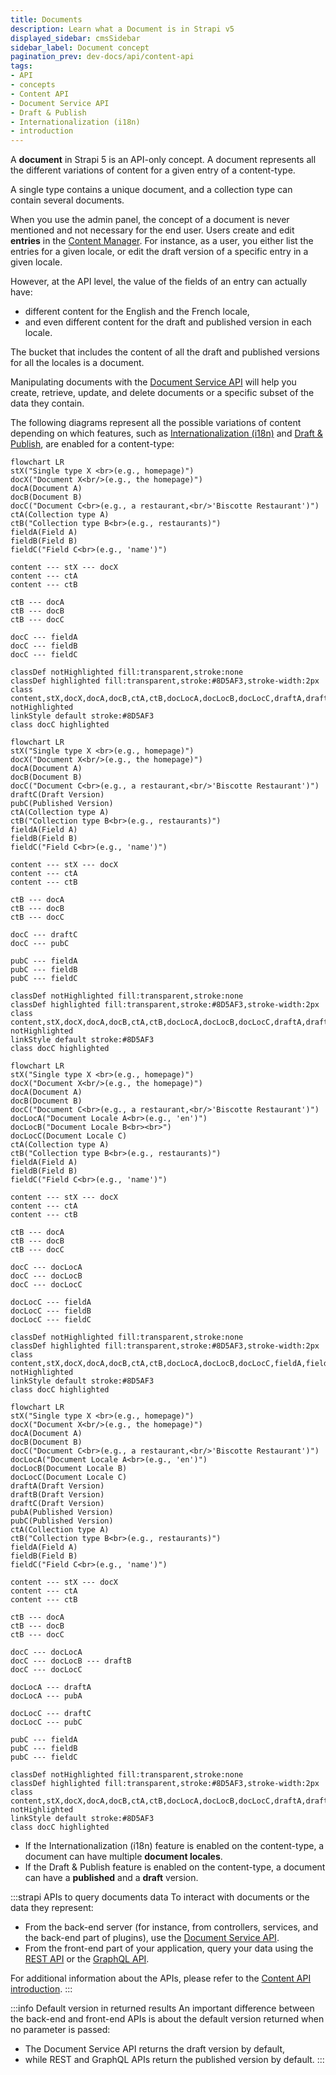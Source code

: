 ```yaml
---
title: Documents
description: Learn what a Document is in Strapi v5
displayed_sidebar: cmsSidebar
sidebar_label: Document concept
pagination_prev: dev-docs/api/content-api
tags:
- API
- concepts
- Content API
- Document Service API
- Draft & Publish
- Internationalization (i18n)
- introduction
---
```


<div className="document-concept-page custom-mermaid-layout">

A **document** in Strapi 5 is an API-only concept. A document represents all the different variations of content for a given entry of a content-type.

A single type contains a unique document, and a collection type can contain several documents.

When you use the admin panel, the concept of a document is never mentioned and not necessary for the end user. Users create and edit **entries** in the [Content Manager](/user-docs/content-manager). For instance, as a user, you either list the entries for a given locale, or edit the draft version of a specific entry in a given locale.

However, at the API level, the value of the fields of an entry can actually have:

- different content for the English and the French locale,
- and even different content for the draft and published version in each locale.

The bucket that includes the content of all the draft and published versions for all the locales is a document.

Manipulating documents with the [Document Service API](/dev-docs/api/document-service) will help you create, retrieve, update, and delete documents or a specific subset of the data they contain.

The following diagrams represent all the possible variations of content depending on which features, such as [Internationalization (i18n)](/user-docs/content-manager/translating-content) and [Draft & Publish](/user-docs/content-manager/saving-and-publishing-content), are enabled for a content-type:

<Tabs>
<TabItem value="document-only" label="Neither i18n nor Draft & Publish enabled">

```mermaid
flowchart LR
stX("Single type X <br>(e.g., homepage)")
docX("Document X<br/>(e.g., the homepage)")
docA(Document A)
docB(Document B)
docC("Document C<br>(e.g., a restaurant,<br/>'Biscotte Restaurant')")
ctA(Collection type A)
ctB("Collection type B<br>(e.g., restaurants)")
fieldA(Field A)
fieldB(Field B)
fieldC("Field C<br>(e.g., 'name')")

content --- stX --- docX
content --- ctA
content --- ctB

ctB --- docA
ctB --- docB
ctB --- docC

docC --- fieldA
docC --- fieldB
docC --- fieldC

classDef notHighlighted fill:transparent,stroke:none
classDef highlighted fill:transparent,stroke:#8D5AF3,stroke-width:2px
class content,stX,docX,docA,docB,ctA,ctB,docLocA,docLocB,docLocC,draftA,draftB,draftC,pubA,pubB,pubC,fieldA,fieldB,fieldC notHighlighted
linkStyle default stroke:#8D5AF3
class docC highlighted
```

</TabItem>

<TabItem value="dandp-only" label="Only Draft & Publish enabled">

```mermaid
flowchart LR
stX("Single type X <br>(e.g., homepage)")
docX("Document X<br/>(e.g., the homepage)")
docA(Document A)
docB(Document B)
docC("Document C<br>(e.g., a restaurant,<br/>'Biscotte Restaurant')")
draftC(Draft Version)
pubC(Published Version)
ctA(Collection type A)
ctB("Collection type B<br>(e.g., restaurants)")
fieldA(Field A)
fieldB(Field B)
fieldC("Field C<br>(e.g., 'name')")

content --- stX --- docX
content --- ctA
content --- ctB

ctB --- docA
ctB --- docB
ctB --- docC

docC --- draftC
docC --- pubC

pubC --- fieldA
pubC --- fieldB
pubC --- fieldC

classDef notHighlighted fill:transparent,stroke:none
classDef highlighted fill:transparent,stroke:#8D5AF3,stroke-width:2px
class content,stX,docX,docA,docB,ctA,ctB,docLocA,docLocB,docLocC,draftA,draftB,draftC,pubA,pubB,pubC,fieldA,fieldB,fieldC notHighlighted
linkStyle default stroke:#8D5AF3
class docC highlighted
```

</TabItem>

<TabItem value="i18n-only" label="Only i18n enabled">

```mermaid
flowchart LR
stX("Single type X <br>(e.g., homepage)")
docX("Document X<br/>(e.g., the homepage)")
docA(Document A)
docB(Document B)
docC("Document C<br>(e.g., a restaurant,<br/>'Biscotte Restaurant')")
docLocA("Document Locale A<br>(e.g., 'en')")
docLocB("Document Locale B<br><br>")
docLocC(Document Locale C)
ctA(Collection type A)
ctB("Collection type B<br>(e.g., restaurants)")
fieldA(Field A)
fieldB(Field B)
fieldC("Field C<br>(e.g., 'name')")

content --- stX --- docX
content --- ctA
content --- ctB

ctB --- docA
ctB --- docB
ctB --- docC

docC --- docLocA
docC --- docLocB
docC --- docLocC

docLocC --- fieldA
docLocC --- fieldB
docLocC --- fieldC

classDef notHighlighted fill:transparent,stroke:none
classDef highlighted fill:transparent,stroke:#8D5AF3,stroke-width:2px
class content,stX,docX,docA,docB,ctA,ctB,docLocA,docLocB,docLocC,fieldA,fieldB,fieldC notHighlighted
linkStyle default stroke:#8D5AF3
class docC highlighted
```

</TabItem>

<TabItem value="i18n-and-dandp" label="i18n + Draft & Publish enabled" default>

```mermaid
flowchart LR
stX("Single type X <br>(e.g., homepage)")
docX("Document X<br/>(e.g., the homepage)")
docA(Document A)
docB(Document B)
docC("Document C<br>(e.g., a restaurant,<br/>'Biscotte Restaurant')")
docLocA("Document Locale A<br>(e.g., 'en')")
docLocB(Document Locale B)
docLocC(Document Locale C)
draftA(Draft Version)
draftB(Draft Version)
draftC(Draft Version)
pubA(Published Version)
pubC(Published Version)
ctA(Collection type A)
ctB("Collection type B<br>(e.g., restaurants)")
fieldA(Field A)
fieldB(Field B)
fieldC("Field C<br>(e.g., 'name')")

content --- stX --- docX
content --- ctA
content --- ctB

ctB --- docA
ctB --- docB
ctB --- docC

docC --- docLocA
docC --- docLocB --- draftB
docC --- docLocC

docLocA --- draftA
docLocA --- pubA

docLocC --- draftC
docLocC --- pubC

pubC --- fieldA
pubC --- fieldB
pubC --- fieldC

classDef notHighlighted fill:transparent,stroke:none
classDef highlighted fill:transparent,stroke:#8D5AF3,stroke-width:2px
class content,stX,docX,docA,docB,ctA,ctB,docLocA,docLocB,docLocC,draftA,draftB,draftC,pubA,pubB,pubC,fieldA,fieldB,fieldC notHighlighted
linkStyle default stroke:#8D5AF3
class docC highlighted
```

</TabItem>
</Tabs>

- If the Internationalization (i18n) feature is enabled on the content-type, a document can have multiple **document locales**.
- If the Draft & Publish feature is enabled on the content-type, a document can have a **published** and a **draft** version.

:::strapi APIs to query documents data
To interact with documents or the data they represent:

  - From the back-end server (for instance, from controllers, services, and the back-end part of plugins), use the [Document Service API](/dev-docs/api/document-service).
  - From the front-end part of your application, query your data using the [REST API](/dev-docs/api/rest) or the [GraphQL API](/dev-docs/api/graphql).

For additional information about the APIs, please refer to the [Content API introduction](/dev-docs/api/content-api).
:::

:::info Default version in returned results
An important difference between the back-end and front-end APIs is about the default version returned when no parameter is passed:
- The Document Service API returns the draft version by default,
- while REST and GraphQL APIs return the published version by default.
:::

</div>
